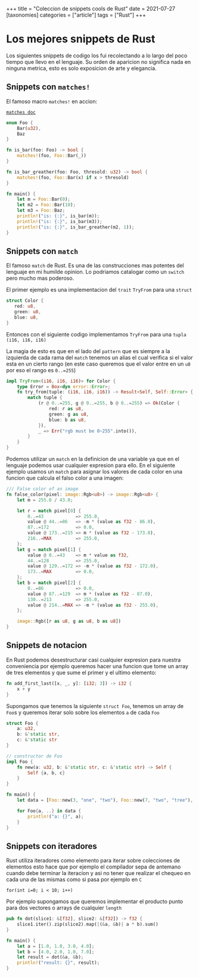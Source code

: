 +++
title = "Coleccion de snippets cools de Rust"
date = 2021-07-27
[taxonomies]
categories = ["article"]
tags = ["Rust"]
+++

# Los mejores snippets de Rust

Los siguientes snippets de codigo los fui recolectando a lo largo del poco tiempo
que llevo en el lenguaje. Su orden de aparicion no significa nada en ninguna
metrica, esto es solo exposicion de arte y elegancia.

## Snippets con `matches!`

El famoso macro `matches!` en accion:

[`matches doc`](https://doc.rust-lang.org/std/macro.matches.html)

```rust
enum Foo {
    Bar(u32),
    Baz
}

fn is_bar(foo: Foo) -> bool {
    matches!(foo, Foo::Bar(_))
}

fn is_bar_greather(foo: Foo, thresold: u32) -> bool {
    matches!(foo, Foo::Bar(x) if x > thresold)
}

fn main() {
    let m = Foo::Bar(0);
    let m2 = Foo::Bar(10);
    let m3 = Foo::Baz;
    println!("is: {:}", is_bar(m));
    println!("is: {:}", is_bar(m3));
    println!("is: {:}", is_bar_greather(m2, 1));
}
```

## Snippets con `match`

El famoso `match` de Rust. Es una de las construcciones mas potentes del lenguaje
en mi humilde opinion. Lo podriamos catalogar como un `switch` pero mucho mas
poderoso.

El primer ejemplo es una implementacion del `trait` `TryFrom` para una `struct`

```rust
struct Color {
   red: u8,
   green: u8,
   blue: u8,
}
```

Entonces con el siguiente codigo implementamos `TryFrom` para una `tupla` `(i16, i16, i16)`

La magia de esto es que en el lado del `pattern` que es siempre a la izquierda
de cada rama del `match` tenemos un alias el cual verifica si el valor esta
en un cierto rango (en este caso queremos que el valor entre en un `u8` por eso
el rango es `0..=255`)

```rust
impl TryFrom<(i16, i16, i16)> for Color {
    type Error = Box<dyn error::Error>;
    fn try_from(tuple: (i16, i16, i16)) -> Result<Self, Self::Error> {
        match tuple {
            (r @ 0..=255, g @ 0..=255, b @ 0..=255) => Ok(Color {
                red: r as u8,
                green: g as u8,
                blue: b as u8,
            }),
            _ => Err("rgb must be 0~255".into()),
        }
    }
}
```

Podemos utilizar un `match` en la definicion de una variable ya que en el lenguaje
podemos usar cualquier expresion para ello. En el siguiente ejemplo usamos un `match`
para asignar los valores de cada color en una funcion que calcula el falso color
a una imagen:

```rust
/// False color of an image
fn false_color(pixel: image::Rgb<u8>) -> image::Rgb<u8> {
    let m = 255.0 / 43.0;

    let r = match pixel[0] {
        0..=43            => 255.0,
        value @ 44..=86   => -m * (value as f32 - 86.0),
        87..=172          => 0.0,
        value @ 173..=215 => m * (value as f32 - 173.0),
        216..=MAX         => 255.0,
    };
    let g = match pixel[1] {
        value @ 0..=43    => m * value as f32,
        44..=128          => 255.0,
        value @ 129..=172 => -m * (value as f32 - 172.0),
        173..=MAX         => 0.0,
    };
    let b = match pixel[2] {
        0..=86            => 0.0,
        value @ 87..=129  => m * (value as f32 - 87.0),
        130..=213         => 255.0,
        value @ 214..=MAX => -m * (value as f32 - 255.0),
    };

    image::Rgb([r as u8, g as u8, b as u8])
}
```

## Snippets de notacion

En Rust podemos desestructurar casi cualquier expresion para nuestra conveniencia
por ejemplo queremos hacer una funcion que tome un array de tres elementos
y que sume el primer y el ultimo elemento:

```rust
fn add_first_last([x, _, y]: [i32; 3]) -> i32 {
    x + y
}
```

Supongamos que tenemos la siguiente `struct Foo`, tenemos un array de `Foo`s y
queremos iterar solo sobre los elementos `a` de cada `Foo`

```rust
struct Foo {
    a: u32,
    b: &'static str,
    c: &'static str
}

// constructor de Foo
impl Foo {
    fn new(a: u32, b: &'static str, c: &'static str) -> Self {
        Self {a, b, c}
    }
}

fn main() {
    let data = [Foo::new(3, "one", "two"), Foo::new(7, "two", "tree"), Foo::new(37, "l", "pi")];

    for Foo{a, ..} in data {
        println!("a: {}", a);
    }
}
```

## Snippets con iteradores

Rust utiliza iteradores como elemento para iterar sobre colecciones de
elementos esto hace que por ejemplo el compilador sepa de antemano cuando debe
terminar la iteracion y asi no tener que realizar el chequeo en cada una de las
mismas como si pasa por ejemplo en `C`

`for(int i=0; i < 10; i++)`

Por ejemplo supongamos que queremos implementar el producto punto para dos
vectores o arrays de cualquier `length`

```rust
pub fn dot(slice1: &[f32], slice2: &[f32]) -> f32 {
    slice1.iter().zip(slice2).map(|(&a, &b)| a * b).sum()
}

fn main() {
    let a = [1.0, 1.0, 3.0, 4.0];
    let b = [4.0, 2.0, 1.0, 7.0];
    let result = dot(&a, &b);
    println!("result: {}", result);
}
```

